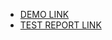 
- [DEMO LINK](https://kattentionn.github.io/layout_moyo-header/)
- [TEST REPORT LINK](https://kattentionn.github.io/layout_moyo-header/report/html_report/)
